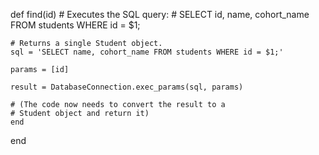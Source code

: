  def find(id)
    # Executes the SQL query:
    # SELECT id, name, cohort_name FROM students WHERE id = $1;

    # Returns a single Student object.
    sql = 'SELECT name, cohort_name FROM students WHERE id = $1;'

    params = [id]

    result = DatabaseConnection.exec_params(sql, params)

    # (The code now needs to convert the result to a
    # Student object and return it)
    end
end

